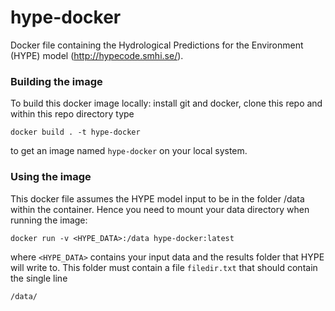 # hype-docker
Docker file containing the Hydrological Predictions for the Environment (HYPE) model (http://hypecode.smhi.se/).
### Building the image
To build this docker image locally: install git and docker, clone this repo and within this repo directory type
```
docker build . -t hype-docker
```
to get an image named `hype-docker` on your local system.
### Using the image
This docker file assumes the HYPE model input to be in the folder /data within the container. Hence you need to mount your data directory when running the image:
```
docker run -v <HYPE_DATA>:/data hype-docker:latest
```
where `<HYPE_DATA>` contains your input data and the results folder that HYPE will write to. This folder must contain a file `filedir.txt` that should contain the single line
```
/data/
```
